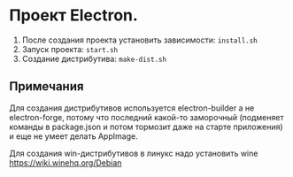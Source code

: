 Проект Electron.
================

1. После создания проекта установить зависимости: `install.sh`
2. Запуск проекта: `start.sh`
3. Создание дистрибутива: `make-dist.sh`

Примечания
----------
Для создания дистрибутивов используется electron-builder а не electron-forge,
потому что последний какой-то заморочный (подменяет команды в package.json и потом тормозит даже на старте приложения) и еще не умеет делать AppImage.

Для создания win-дистрибутивов в линукс надо установить wine
https://wiki.winehq.org/Debian